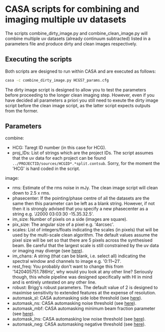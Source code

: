# CASA scripts for combining and imaging multiple uv datasets

The scripts combine_dirty_image.py and combine_clean_image.py will combine multiple uv datasets (already continuum subtracted) listed in a parameters file and produce dirty and clean images respectively.

## Executing the scripts

Both scripts are designed to run within CASA and are executed as follows:

```bash
casa -c combine_dirty_image.py HCG57_params.cfg
```

The dirty image script is designed to allow you to test the parameters before proceeding to the longer clean imaging step. However, even if you have decided all parameters a priori you still need to exeute the dirty image script before the clean image script, as the latter script expects outputs from the former.

## Parameters

combine:
- HCG: Taregt ID number (in this case for HCG).
- proj_IDs: List of strings which are the project IDs. The script assumes that the uv data for each project can be found ```../PROJECTID/sources/HCGID*.*split.contsub```. Sorry, for the moment the 'HCG' is hard coded in the script.

image:
- rms: Estimate of the rms noise in mJy. The clean image script will clean down to 2.5 x rms.
- phasecenter: If the pointing/phase centre of all the datasets are the same then this parameter can be left as a blank string. However, if not then it is strongly advised that you specify a new phasecenter as a string e.g. 'J2000 03:03:30 -15.35.32.5'.
- im_size: Number of pixels on a side (images are square).
- pix_size: The angular size of a pixel e.g. '4arcsec'.
- scales: List of integers/floats indicating the scales (in pixels) that will be used by the multi-scale clean algorithm. The default values assume the pixel size will be set so that there are 5 pixels across the synthesised beam. Be careful that the largest scale is still constrained by the uv data or imaging may diverge (see [here](https://science.nrao.edu/facilities/vla/docs/manuals/oss/performance/resolution)).
- im_chans: A string (that can be blank, i.e. select all) indicating the spectral window and channels to image e.g. '0:11~21'.
- rest_freq: You probably don't want to change this from '1420405751.786Hz', why would you look at any other line? Seriously though, this whole pipeline was designed specifically with HI in mind and is entirely untested on any other line.
- robust: Brigg's robust parameters. The default value of 2 is designed to maximise sensitivity to extended features at the expense of resolution.
- automask_sl: CASA automasking side lobe threshold (see [here](https://casaguides.nrao.edu/index.php/Automasking_Guide)).
- automask_ns: CASA automasking noise threshold (see [here](https://casaguides.nrao.edu/index.php/Automasking_Guide)).
- automask_mbf: CASA automasking minimum beam fraction parameter (see [here](https://casaguides.nrao.edu/index.php/Automasking_Guide)).
- automask_lns: CASA automasking low noise threshold (see [here](https://casaguides.nrao.edu/index.php/Automasking_Guide)).
- automask_neg: CASA automasking negative threshold (see [here](https://casaguides.nrao.edu/index.php/Automasking_Guide)).
